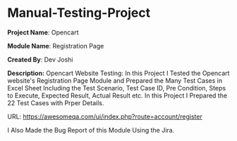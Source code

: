 # Manual-Testing-Project
**Project Name**: Opencart

**Module Name**: Registration Page

**Created By**: Dev Joshi



**Description:**
Opencart Website Testing: In this Project I Tested the Opencart website's Registration Page Module and Prepared the Many Test Cases in Excel Sheet Including the Test Scenario, Test Case ID, Pre Condition, Steps to Execute, Expected Result, Actual Result etc. 
In this Project I Prepared the 22 Test Cases with Prper Details.



URL: https://awesomeqa.com/ui/index.php?route=account/register






I Also Made the Bug Report of this Module Using the Jira.

